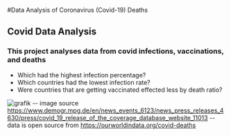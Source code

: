 #Data Analysis of Coronavirus (Covid-19) Deaths
## Covid Data Analysis
### This project analyses data from covid infections, vaccinations, and deaths
- Which had the highest infection percentage?
- Which countries had the lowest infection rate?
- Were countries that are getting vaccinated effected less by death ratio?



![grafik](https://github.com/BarendBester/Covid_SQL_Project2023/assets/121133689/957669e0-a5cb-4d0b-99ad-a2bf4738c117)
-- image source https://www.demogr.mpg.de/en/news_events_6123/news_press_releases_4630/press/covid_19_release_of_the_coverage_database_website_11013
-- data is open source from https://ourworldindata.org/covid-deaths
